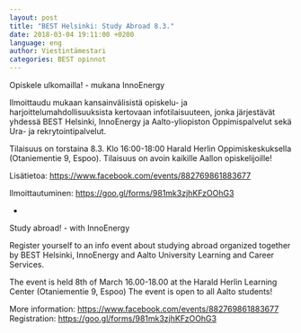 ```yaml
---
layout: post
title: "BEST Helsinki: Study Abroad 8.3."
date: 2018-03-04 19:11:00 +0200
language: eng
author: Viestintämestari
categories: BEST opinnot
---
```

Opiskele ulkomailla! - mukana InnoEnergy


Ilmoittaudu mukaan kansainvälisistä opiskelu- ja harjoittelumahdollisuuksista kertovaan infotilaisuuteen, jonka järjestävät yhdessä BEST Helsinki, InnoEnergy ja
 Aalto-yliopiston Oppimispalvelut sekä Ura- ja rekrytointipalvelut. 

Tilaisuus on torstaina 8.3. Klo 16:00-18:00 Harald Herlin Oppimiskeskuksella (Otaniementie 9, Espoo). Tilaisuus on avoin kaikille Aallon opiskelijoille!

Lisätietoa:
<https://www.facebook.com/events/882769861883677>

Ilmoittautuminen:
<https://goo.gl/forms/981mk3zjhKFzOOhG3>


*

Study abroad! - with InnoEnergy


Register yourself to an info event about studying abroad organized together by BEST Helsinki, InnoEnergy and Aalto University Learning and Career Services.

The event is held 8th of March 16.00-18.00 at the Harald Herlin Learning Center (Otaniementie 9, Espoo) The event is open to all Aalto students!

More information:
<https://www.facebook.com/events/882769861883677>
Registration:
<https://goo.gl/forms/981mk3zjhKFzOOhG3>